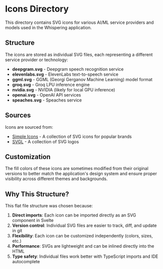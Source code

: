 # Icons Directory

This directory contains SVG icons for various AI/ML service providers and models used in the Whispering application.

## Structure

The icons are stored as individual SVG files, each representing a different service provider or technology:

- **deepgram.svg** - Deepgram speech recognition service
- **elevenlabs.svg** - ElevenLabs text-to-speech service
- **ggml.svg** - GGML (Georgi Gerganov Machine Learning) model format
- **groq.svg** - Groq LPU inference engine
- **nvidia.svg** - NVIDIA (likely for local GPU inference)
- **openai.svg** - OpenAI API services
- **speaches.svg** - Speaches service

## Sources

Icons are sourced from:
- [Simple Icons](https://simpleicons.org) - A collection of SVG icons for popular brands
- [SVGL](https://svgl.app) - A collection of SVG logos

## Customization

The fill colors of these icons are sometimes modified from their original versions to better match the application's design system and ensure proper visibility across different themes and backgrounds.

## Why This Structure?

This flat file structure was chosen because:
1. **Direct imports**: Each icon can be imported directly as an SVG component in Svelte
2. **Version control**: Individual SVG files are easier to track, diff, and update in git
3. **Flexibility**: Each icon can be customized independently (colors, sizes, etc.)
4. **Performance**: SVGs are lightweight and can be inlined directly into the HTML
5. **Type safety**: Individual files work better with TypeScript imports and IDE autocomplete